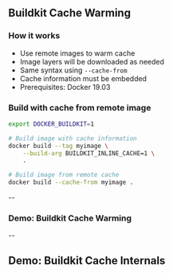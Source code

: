 ## Buildkit Cache Warming

### How it works

- Use remote images to warm cache
- Image layers will be downloaded as needed
- Same syntax using `--cache-from`
- Cache information must be embedded
- Prerequisites: Docker 19.03

### Build with cache from remote image

```bash
export DOCKER_BUILDKIT=1

# Build image with cache information
docker build --tag myimage \
    --build-arg BUILDKIT_INLINE_CACHE=1 \
    .

# Build image from remote cache
docker build --cache-from myimage .
```

--

### Demo: Buildkit Cache Warming

<!-- include: buildkit-0.command -->

<!-- include: buildkit-1.command -->

--

## Demo: Buildkit Cache Internals

<!-- include: internals-0.command -->
